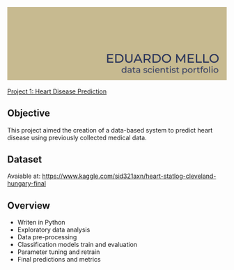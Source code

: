 ![image](https://github.com/eduardoksmello/eduardoksmello_portfolio/blob/main/portfolio_banner_readme.jpg)

[Project 1: Heart Disease Prediction](https://github.com/eduardoksmello/eduardoksmello_portfolio/tree/main/eksm_heart_disease)

## Objective
This project aimed the creation of a data-based system to predict heart disease using previously collected medical data.
## Dataset
Avaiable at: https://www.kaggle.com/sid321axn/heart-statlog-cleveland-hungary-final
## Overview
- Writen in Python
- Exploratory data analysis
- Data pre-processing
- Classification models train and evaluation
- Parameter tuning and retrain
- Final predictions and metrics
